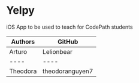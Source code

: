 # Yelpy
iOS App to be used to teach for CodePath students

| Authors | GitHub |
|----|----|
| Arturo | Lelionbear |
|----|----|
| Theodora | theodoranguyen7 |
